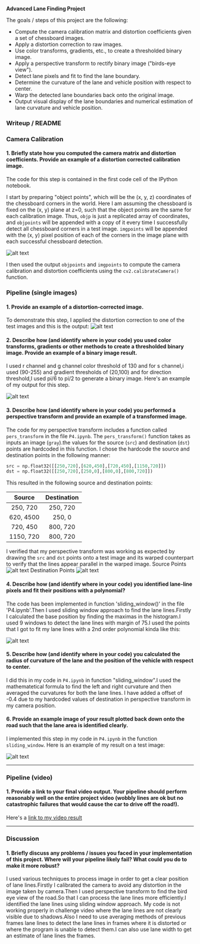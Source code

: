 
**Advanced Lane Finding Project**

The goals / steps of this project are the following:

* Compute the camera calibration matrix and distortion coefficients given a set of chessboard images.
* Apply a distortion correction to raw images.
* Use color transforms, gradients, etc., to create a thresholded binary image.
* Apply a perspective transform to rectify binary image ("birds-eye view").
* Detect lane pixels and fit to find the lane boundary.
* Determine the curvature of the lane and vehicle position with respect to center.
* Warp the detected lane boundaries back onto the original image.
* Output visual display of the lane boundaries and numerical estimation of lane curvature and vehicle position.

[//]: # (Image References)

[image1]: ./output_images/calibration.png "Calibration"
[image2]: ./output_images/undistort.png "Undistorted"
[image3]: ./output_images/combined_binary.png "Thresholding"
[image4]: ./output_images/polyline.png "SourceImage"
[image5]: ./output_images/polyline2.png "DistortedImage"
[image6]: ./output_images/pixel.png "Pixels"
[image7]: ./output_images/test6.png "Final Output"
[video1]: ./final_video.mp4 "Video"

### Writeup / README

### Camera Calibration

#### 1. Briefly state how you computed the camera matrix and distortion coefficients. Provide an example of a distortion corrected calibration image.

The code for this step is contained in the first code cell of the IPython notebook.

I start by preparing "object points", which will be the (x, y, z) coordinates of the chessboard corners in the world. Here I am assuming the chessboard is fixed on the (x, y) plane at z=0, such that the object points are the same for each calibration image.  Thus, `objp` is just a replicated array of coordinates, and `objpoints` will be appended with a copy of it every time I successfully detect all chessboard corners in a test image.  `imgpoints` will be appended with the (x, y) pixel position of each of the corners in the image plane with each successful chessboard detection.  

![alt text][image1]

I then used the output `objpoints` and `imgpoints` to compute the camera calibration and distortion coefficients using the `cv2.calibrateCamera()` function.

### Pipeline (single images)

#### 1. Provide an example of a distortion-corrected image.

To demonstrate this step, I applied the distortion correction to one of the test images and this is the output:
![alt text][image2]

#### 2. Describe how (and identify where in your code) you used color transforms, gradients or other methods to create a thresholded binary image.  Provide an example of a binary image result.

I used r channel and g channel color threshold of 130 and for s channel,i used (90-255) and gradient thresholds of (20,100) and for direction threshold,I used pi/6 to pi/2 to generate a binary image. Here's an example of my output for this step.

![alt text][image3]

#### 3. Describe how (and identify where in your code) you performed a perspective transform and provide an example of a transformed image.

The code for my perspective transform includes a function called `pers_transform` in the file `P4.ipynb`.  The `pers_transform()` function takes as inputs an image (`gray`).the values for the source (`src`) and destination (`dst`) points are hardcoded in this function.  I chose the hardcode the source and destination points in the following manner:

```python
src = np.float32([[250,720],[620,450],[720,450],[1150,720]])
dst = np.float32([[250,720],[250,0],[800,0],[800,720]])
```

This resulted in the following source and destination points:

| Source        | Destination   | 
|:-------------:|:-------------:| 
| 250, 720      | 250, 720        | 
| 620, 4500      | 250, 0      |
| 720, 450     | 800, 720      |
| 1150, 720      | 800, 720        |

I verified that my perspective transform was working as expected by drawing the `src` and `dst` points onto a test image and its warped counterpart to verify that the lines appear parallel in the warped image.
Source Points
![alt text][image4]
Destination Points
![alt text][image5]

#### 4. Describe how (and identify where in your code) you identified lane-line pixels and fit their positions with a polynomial?

The code has been implemented in function 'sliding_window()' in the file 'P4.ipynb'.Then I used sliding window approach to find the lane lines.Firstly I calculated the base position by finding the maximas in the histogram.I used 9 windows to detect the lane lines with margin of 75.I used the points that I got to fit my lane lines with a 2nd order polynomial kinda like this:

![alt text][image6]

#### 5. Describe how (and identify where in your code) you calculated the radius of curvature of the lane and the position of the vehicle with respect to center.

I did this in my code in `P4.ipynb` in function "sliding_window".I used the mathematetical formula to find the left and right curvature and then averaged the curvatures for both the lane lines.
I have added a offset of -0.4 due to my hardcoded values of destination in perspective transform in my camera position.


#### 6. Provide an example image of your result plotted back down onto the road such that the lane area is identified clearly.

I implemented this step in my code in `P4.ipynb` in the function `sliding_window`.  Here is an example of my result on a test image:

![alt text][image7]

---

### Pipeline (video)

#### 1. Provide a link to your final video output.  Your pipeline should perform reasonably well on the entire project video (wobbly lines are ok but no catastrophic failures that would cause the car to drive off the road!).

Here's a [link to my video result](./final_video.mp4)

---

### Discussion

#### 1. Briefly discuss any problems / issues you faced in your implementation of this project.  Where will your pipeline likely fail?  What could you do to make it more robust?

I used various techniques to process image in order to get a clear position of lane lines.Firstly I calibrated the camera to avoid any distortion in the image taken by camera.Then I used perspective transform to find the bird eye view of the road.So that I can process the lane lines more efficiently.I identified the lane lines using sliding window approach.
My code is not working properly in challenge video where the lane lines are not clearly visible due to shadows.Also I need to use averaging methods of previous frames lane lines to detect the lane lines in frames where it is distorted or where the program is unable to detect them.I can also use lane width to get an estimate of lane lines the frames.
